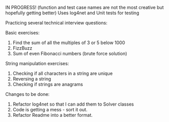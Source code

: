 IN PROGRESS!
(function and test case names are not the most creative but  hopefully getting better)
Uses log4net and Unit tests for testing

Practicing several technical interview questions:

Basic exercises:
1. Find the sum of all the multiples of 3 or 5 below 1000
2. FizzBuzz
3. Sum of even Fibonacci numbers (brute force solution)

String manipulation exercises:
  1. Checking if all characters in a string are unique
  2. Reversing a string
  3. Checking if strings are anagrams

Changes to be done:
  1. Refactor log4net so that I can add them to Solver classes
  2. Code is getting a mess - sort it out.
  3. Refactor Readme into a better format.
